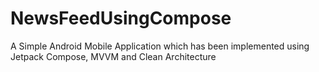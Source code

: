 # NewsFeedUsingCompose
A Simple Android Mobile Application which has been implemented using Jetpack Compose, MVVM and Clean Architecture
